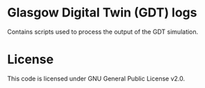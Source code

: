 # Glasgow Digital Twin (GDT) logs

Contains scripts used to process the output of the GDT simulation.

# License

This code is licensed under GNU General Public License v2.0.
